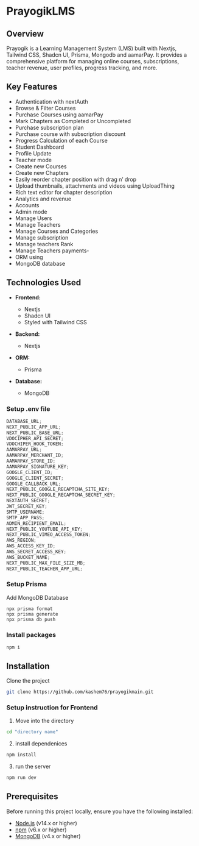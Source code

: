 # PrayogikLMS

## Overview

Prayogik is a Learning Management System (LMS) built with Nextjs, Tailwind CSS, Shadcn UI, Prisma, Mongodb and aamarPay. It provides a comprehensive platform for managing online courses, subscriptions, teacher revenue, user profiles, progress tracking, and more.

## Key Features

- Authentication with nextAuth
- Browse & Filter Courses
- Purchase Courses using aamarPay
- Mark Chapters as Completed or Uncompleted
- Purchase subscription plan
- Purchase course with subscription discount
- Progress Calculation of each Course
- Student Dashboard
- Profile Update
- Teacher mode
- Create new Courses
- Create new Chapters
- Easily reorder chapter position with drag n’ drop
- Upload thumbnails, attachments and videos using UploadThing
- Rich text editor for chapter description
- Analytics and revenue
- Accounts
- Admin mode
- Manage Users
- Manage Teachers
- Manage Courses and Categories
- Manage subscription
- Manage teachers Rank
- Manage Teachers payments-
- ORM using
- MongoDB database

## Technologies Used

- **Frontend:**

  - Nextjs
  - Shadcn UI
  - Styled with Tailwind CSS

- **Backend:**

  - Nextjs

- **ORM:**

  - Prisma

- **Database:**
  - MongoDB

### Setup .env file

```js
DATABASE_URL;
NEXT_PUBLIC_APP_URL;
NEXT_PUBLIC_BASE_URL;
VDOCIPHER_API_SECRET;
VDOCHIPER_HOOK_TOKEN;
AAMARPAY_URL;
AAMARPAY_MERCHANT_ID;
AAMARPAY_STORE_ID;
AAMARPAY_SIGNATURE_KEY;
GOOGLE_CLIENT_ID;
GOOGLE_CLIENT_SECRET;
GOOGLE_CALLBACK_URL;
NEXT_PUBLIC_GOOGLE_RECAPTCHA_SITE_KEY;
NEXT_PUBLIC_GOOGLE_RECAPTCHA_SECRET_KEY;
NEXTAUTH_SECRET;
JWT_SECRET_KEY;
SMTP_USERNAME;
SMTP_APP_PASS;
ADMIN_RECIPIENT_EMAIL;
NEXT_PUBLIC_YOUTUBE_API_KEY;
NEXT_PUBLIC_VIMEO_ACCESS_TOKEN;
AWS_REGION;
AWS_ACCESS_KEY_ID;
AWS_SECRET_ACCESS_KEY;
AWS_BUCKET_NAME;
NEXT_PUBLIC_MAX_FILE_SIZE_MB;
NEXT_PUBLIC_TEACHER_APP_URL;
```

### Setup Prisma

Add MongoDB Database

```shell
npx prisma format
npx prisma generate
npx prisma db push

```

### Install packages

```shell
npm i
```

## Installation

Clone the project

```bash
git clone https://github.com/kashem76/prayogikmain.git
```

### Setup instruction for Frontend

1. Move into the directory

```bash
cd "directory name"
```

2. install dependenices

```bash
npm install
```

3.  run the server

```bash
npm run dev
```

## Prerequisites

Before running this project locally, ensure you have the following installed:

- [Node.js](https://nodejs.org/) (v14.x or higher)
- [npm](https://www.npmjs.com/) (v6.x or higher)
- [MongoDB](https://www.mongodb.com/) (v4.x or higher)

